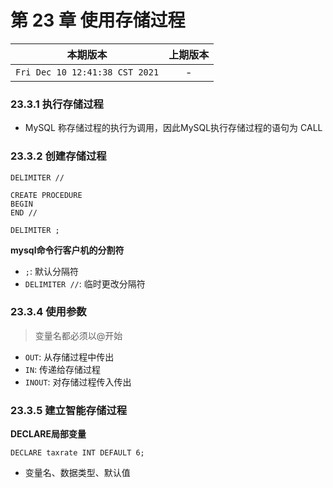 # 第 23 章 使用存储过程


|本期版本| 上期版本
|:---:|:---:
`Fri Dec 10 12:41:38 CST 2021` | -

### 23.3.1 执行存储过程

* MySQL 称存储过程的执行为调用，因此MySQL执行存储过程的语句为 CALL

### 23.3.2 创建存储过程

```
DELIMITER //

CREATE PROCEDURE
BEGIN
END //

DELIMITER ;
```

**mysql命令行客户机的分割符**

* `;`: 默认分隔符
* `DELIMITER //`: 临时更改分隔符


### 23.3.4 使用参数

> 变量名都必须以@开始

* `OUT`: 从存储过程中传出
* `IN`: 传递给存储过程
* `INOUT`: 对存储过程传入传出


### 23.3.5 建立智能存储过程


**DECLARE局部变量**

```
DECLARE taxrate INT DEFAULT 6;
```

* 变量名、数据类型、默认值


